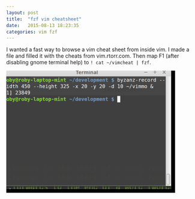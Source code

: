 ```yaml
---
layout: post
title:  "fzf vim cheatsheet"
date:   2015-08-13 18:23:35
categories: vim fzf
---
```

I wanted a fast way to browse a vim cheat sheet from inside vim. I made a file and filled it with the cheats from vim.rtorr.com. Then map F1 (after disabling gnome terminal help) to `! cat ~/vimcheat | fzf`.

![fzf cheatsheet demo](/assets/fzfvim.gif)
